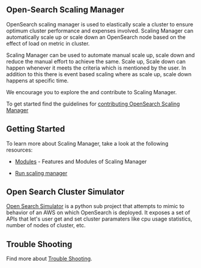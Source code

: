 ## Open-Search Scaling Manager

OpenSearch scaling manager is used to elastically scale a cluster to ensure optimum cluster performance and expenses involved. Scaling Manager can automatically scale up or scale down an OpenSearch node based on the effect of load on metric in cluster. 

Scaling Manager can be used to automate manual scale up, scale down and reduce the manual effort to achieve the same. Scale up, Scale down can happen whenever  it meets the criteria which is mentioned by the user. In addition to this there is event based scaling where as scale up, scale down happens at specific time.

We encourage you to explore the and contribute to Scaling Manager. 

To get started find the guidelines for [contributing OpenSearch Scaling Manager](https://github.com/Manojkumar-Chandru-ML/opensearch-scaling-manager/blob/master/docs/Contribution.md)



## Getting Started

To learn more about Scaling Manager, take a look at the following resources:

- [Modules]() - Features and Modules of Scaling Manager

- [Run scaling manager]() 

  

## Open Search Cluster Simulator

[Open Search Simulator](https://github.com/maplelabs/opensearch-scaling-manager/blob/master/simulator/readme.md) is a python sub project that attempts to mimic to behavior of an AWS on which OpenSearch is deployed. It exposes a set of APIs that let's user get and set cluster paramaters like cpu usage statistics, number of nodes of cluster, etc.



## Trouble Shooting

 Find more about [Trouble Shooting](https://github.com/Manojkumar-Chandru-ML/opensearch-scaling-manager/blob/master/docs/Scaling%20Manager%20Trouble%20Shooting.md).

